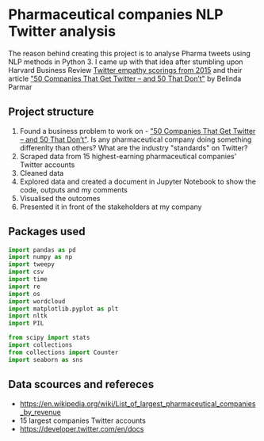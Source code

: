 # Pharmaceutical companies NLP Twitter analysis

The reason behind creating this project is to analyse Pharma tweets using NLP methods in Python 3. I came up with that idea after stumbling upon Harvard Business Review [Twitter empathy scorings from 2015](https://twitter.com/harvardbiz/status/805712993384353792) and their article ["50 Companies That Get Twitter – and 50 That Don’t"](https://hbr.org/2015/04/the-best-and-worst-corporate-tweeters) by
Belinda Parmar

## Project structure

1. Found a business problem to work on - ["50 Companies That Get Twitter – and 50 That Don’t"](https://hbr.org/2015/04/the-best-and-worst-corporate-tweeters). Is any pharmaceutical company doing something differenlty than others? What are the industry "standards" on Twitter?
2. Scraped data from 15 highest-earning pharmaceutical companies' Twitter accounts
3. Cleaned data
4. Explored data and created a document in Jupyter Notebook to show the code, outputs and my comments
5. Visualised the outcomes
6. Presented it in front of the stakeholders at my company

## Packages used

```python
import pandas as pd
import numpy as np
import tweepy
import csv
import time
import re
import os
import wordcloud
import matplotlib.pyplot as plt
import nltk
import PIL

from scipy import stats
import collections
from collections import Counter
import seaborn as sns
```

## Data scources and refereces
- https://en.wikipedia.org/wiki/List_of_largest_pharmaceutical_companies_by_revenue
- 15 largest companies Twitter accounts
- https://developer.twitter.com/en/docs
